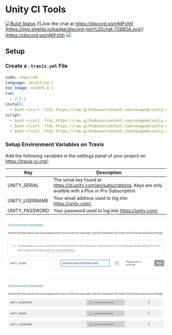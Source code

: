 # Unity CI Tools

[![Build Status](https://travis-ci.org/neogeek/unity-ci-tools.svg?branch=master)](https://travis-ci.org/neogeek/unity-ci-tools)
[![Join the chat at https://discord.gg/nNtFsfd](https://img.shields.io/badge/discord-join%20chat-7289DA.svg)](https://discord.gg/nNtFsfd)
[![](https://img.shields.io/badge/Trello-Board-blue.svg)](hhttps://trello.com/b/b4Tpw4Bw/unity-ci-tools)

## Setup

### Create a `.travis.yml` File

```yaml
sudo: required
language: objective-c
osx_image: xcode9.4.1
rvm:
  - 2.5.1
install:
  - bash <(curl -fsSL https://raw.githubusercontent.com/neogeek/unity-ci-tools/master/bin/install.sh)
script:
  - bash <(curl -fsSL https://raw.githubusercontent.com/neogeek/unity-ci-tools/master/bin/auth.sh)
  - bash <(curl -fsSL https://raw.githubusercontent.com/neogeek/unity-ci-tools/master/bin/test.sh)
  - bash <(curl -fsSL https://raw.githubusercontent.com/neogeek/unity-ci-tools/master/bin/deauth.sh)
```

### Setup Environment Variables on Travis

Add the following variables in the settings panel of your project on <https://travis-ci.org/>:

| Key | Description |
| --- | ----------- |
| UNITY_SERIAL | The serial key found at <https://id.unity.com/en/subscriptions>. Keys are only avalible with a Plus or Pro Subscription |
| UNITY_USERNAME | Your email address used to log into <https://unity.com/>. |
| UNITY_PASSWORD | Your password used to log into <https://unity.com/>. |

![](screenshots/travis-env-variables-empty.png)

![](screenshots/travis-env-variables-filled-out.png)
